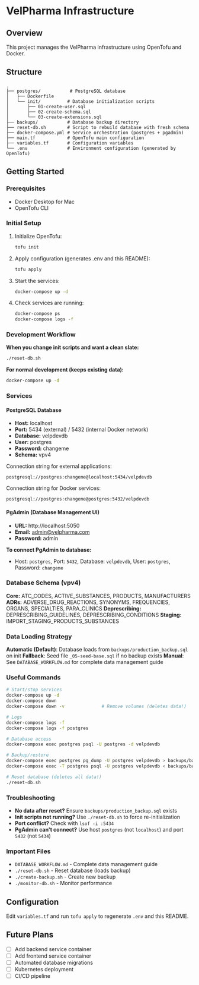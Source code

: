 # VelPharma Infrastructure

## Overview
This project manages the VelPharma infrastructure using OpenTofu and Docker.

## Structure
```
.
├── postgres/           # PostgreSQL database
│   ├── Dockerfile
│   └── init/          # Database initialization scripts
│       ├── 01-create-user.sql
│       ├── 02-create-schema.sql
│       └── 03-create-extensions.sql
├── backups/           # Database backup directory
├── reset-db.sh        # Script to rebuild database with fresh schema
├── docker-compose.yml # Service orchestration (postgres + pgadmin)
├── main.tf            # OpenTofu main configuration
├── variables.tf       # Configuration variables
└── .env               # Environment configuration (generated by OpenTofu)
```

## Getting Started

### Prerequisites
- Docker Desktop for Mac
- OpenTofu CLI

### Initial Setup
1. Initialize OpenTofu:
   ```bash
   tofu init
   ```

2. Apply configuration (generates .env and this README):
   ```bash
   tofu apply
   ```

3. Start the services:
   ```bash
   docker-compose up -d
   ```

4. Check services are running:
   ```bash
   docker-compose ps
   docker-compose logs -f
   ```

### Development Workflow

**When you change init scripts and want a clean slate:**
```bash
./reset-db.sh
```

**For normal development (keeps existing data):**
```bash
docker-compose up -d
```

### Services

#### PostgreSQL Database
- **Host:** localhost
- **Port:** 5434 (external) / 5432 (internal Docker network)
- **Database:** velpdevdb
- **User:** postgres
- **Password:** changeme
- **Schema:** vpv4

Connection string for external applications:
```
postgresql://postgres:changeme@localhost:5434/velpdevdb
```

Connection string for Docker services:
```
postgresql://postgres:changeme@postgres:5432/velpdevdb
```

#### PgAdmin (Database Management UI)
- **URL:** http://localhost:5050
- **Email:** admin@velpharma.com
- **Password:** admin

**To connect PgAdmin to database:**
- Host: `postgres`, Port: `5432`, Database: `velpdevdb`, User: `postgres`, Password: `changeme`

### Database Schema (vpv4)

**Core:** ATC_CODES, ACTIVE_SUBSTANCES, PRODUCTS, MANUFACTURERS
**ADRs:** ADVERSE_DRUG_REACTIONS, SYNONYMS, FREQUENCIES, ORGANS, SPECIALTIES, PARA_CLINICS
**Deprescribing:** DEPRESCRIBING_GUIDELINES, DEPRESCRIBING_CONDITIONS
**Staging:** IMPORT_STAGING_PRODUCTS_SUBSTANCES

### Data Loading Strategy

**Automatic (Default)**: Database loads from `backups/production_backup.sql` on init
**Fallback**: Seed file `_05-seed-base.sql` if no backup exists
**Manual**: See `DATABASE_WORKFLOW.md` for complete data management guide

### Useful Commands
```bash
# Start/stop services
docker-compose up -d
docker-compose down
docker-compose down -v              # Remove volumes (deletes data!)

# Logs
docker-compose logs -f
docker-compose logs -f postgres

# Database access
docker-compose exec postgres psql -U postgres -d velpdevdb

# Backup/restore
docker-compose exec postgres pg_dump -U postgres velpdevdb > backups/backup.sql
docker-compose exec -T postgres psql -U postgres velpdevdb < backups/backup.sql

# Reset database (deletes all data!)
./reset-db.sh
```

### Troubleshooting
- **No data after reset?** Ensure `backups/production_backup.sql` exists
- **Init scripts not running?** Use `./reset-db.sh` to force re-initialization
- **Port conflict?** Check with `lsof -i :5434`
- **PgAdmin can't connect?** Use host `postgres` (not `localhost`) and port `5432` (not `5434`)

### Important Files
- `DATABASE_WORKFLOW.md` - Complete data management guide
- `./reset-db.sh` - Reset database (loads backup)
- `./create-backup.sh` - Create new backup
- `./monitor-db.sh` - Monitor performance

## Configuration
Edit `variables.tf` and run `tofu apply` to regenerate `.env` and this README.

## Future Plans
- [ ] Add backend service container
- [ ] Add frontend service container
- [ ] Automated database migrations
- [ ] Kubernetes deployment
- [ ] CI/CD pipeline
